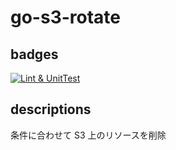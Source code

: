 # go-s3-rotate

## badges

[![Lint & UnitTest](https://github.com/t-mutaguchi-10antz/go-s3-rotate/workflows/check/badge.svg)](https://github.com/t-mutaguchi-10antz/go-s3-rotate/actions)

## descriptions

条件に合わせて S3 上のリソースを削除
